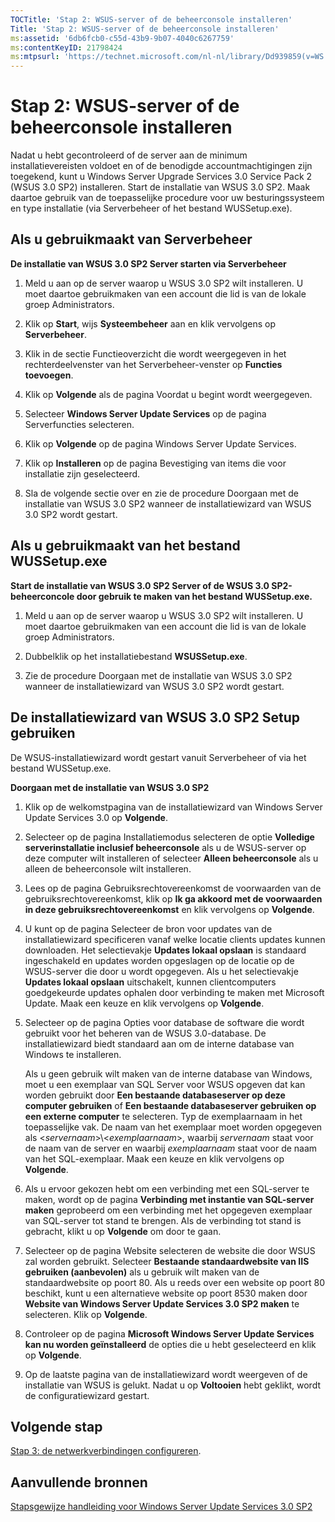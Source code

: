 ```yaml
---
TOCTitle: 'Stap 2: WSUS-server of de beheerconsole installeren'
Title: 'Stap 2: WSUS-server of de beheerconsole installeren'
ms:assetid: '6db6fcb0-c55d-43b9-9b07-4040c6267759'
ms:contentKeyID: 21798424
ms:mtpsurl: 'https://technet.microsoft.com/nl-nl/library/Dd939859(v=WS.10)'
---
```


Stap 2: WSUS-server of de beheerconsole installeren
===================================================

Nadat u hebt gecontroleerd of de server aan de minimum installatievereisten voldoet en of de benodigde accountmachtigingen zijn toegekend, kunt u Windows Server Upgrade Services 3.0 Service Pack 2 (WSUS 3.0 SP2) installeren. Start de installatie van WSUS 3.0 SP2. Maak daartoe gebruik van de toepasselijke procedure voor uw besturingssysteem en type installatie (via Serverbeheer of het bestand WUSSetup.exe).

Als u gebruikmaakt van Serverbeheer
-----------------------------------

**De installatie van WSUS 3.0 SP2 Server starten via Serverbeheer**
1.  Meld u aan op de server waarop u WSUS 3.0 SP2 wilt installeren. U moet daartoe gebruikmaken van een account die lid is van de lokale groep Administrators.

2.  Klik op **Start**, wijs **Systeembeheer** aan en klik vervolgens op **Serverbeheer**.

3.  Klik in de sectie Functieoverzicht die wordt weergegeven in het rechterdeelvenster van het Serverbeheer-venster op **Functies toevoegen**.

4.  Klik op **Volgende** als de pagina Voordat u begint wordt weergegeven.

5.  Selecteer **Windows Server Update Services** op de pagina Serverfuncties selecteren.

6.  Klik op **Volgende** op de pagina Windows Server Update Services.

7.  Klik op **Installeren** op de pagina Bevestiging van items die voor installatie zijn geselecteerd.

8.  Sla de volgende sectie over en zie de procedure Doorgaan met de installatie van WSUS 3.0 SP2 wanneer de installatiewizard van WSUS 3.0 SP2 wordt gestart.

Als u gebruikmaakt van het bestand WUSSetup.exe
-----------------------------------------------

**Start de installatie van WSUS 3.0 SP2 Server of de WSUS 3.0 SP2-beheerconcole door gebruik te maken van het bestand WUSSetup.exe.**
1.  Meld u aan op de server waarop u WSUS 3.0 SP2 wilt installeren. U moet daartoe gebruikmaken van een account die lid is van de lokale groep Administrators.

2.  Dubbelklik op het installatiebestand **WSUSSetup.exe**.

3.  Zie de procedure Doorgaan met de installatie van WSUS 3.0 SP2 wanneer de installatiewizard van WSUS 3.0 SP2 wordt gestart.

De installatiewizard van WSUS 3.0 SP2 Setup gebruiken
-----------------------------------------------------

De WSUS-installatiewizard wordt gestart vanuit Serverbeheer of via het bestand WUSSetup.exe.

**Doorgaan met de installatie van WSUS 3.0 SP2**
1.  Klik op de welkomstpagina van de installatiewizard van Windows Server Update Services 3.0 op **Volgende**.

2.  Selecteer op de pagina Installatiemodus selecteren de optie **Volledige serverinstallatie inclusief beheerconsole** als u de WSUS-server op deze computer wilt installeren of selecteer **Alleen beheerconsole** als u alleen de beheerconsole wilt installeren.

3.  Lees op de pagina Gebruiksrechtovereenkomst de voorwaarden van de gebruiksrechtovereenkomst, klik op **Ik ga akkoord met de voorwaarden in deze gebruiksrechtovereenkomst** en klik vervolgens op **Volgende**.

4.  U kunt op de pagina Selecteer de bron voor updates van de installatiewizard specificeren vanaf welke locatie clients updates kunnen downloaden. Het selectievakje **Updates lokaal opslaan** is standaard ingeschakeld en updates worden opgeslagen op de locatie op de WSUS-server die door u wordt opgegeven. Als u het selectievakje **Updates lokaal opslaan** uitschakelt, kunnen clientcomputers goedgekeurde updates ophalen door verbinding te maken met Microsoft Update. Maak een keuze en klik vervolgens op **Volgende**.

5.  Selecteer op de pagina Opties voor database de software die wordt gebruikt voor het beheren van de WSUS 3.0-database. De installatiewizard biedt standaard aan om de interne database van Windows te installeren.

    Als u geen gebruik wilt maken van de interne database van Windows, moet u een exemplaar van SQL Server voor WSUS opgeven dat kan worden gebruikt door **Een bestaande databaseserver op deze computer gebruiken** of **Een bestaande databaseserver gebruiken op een externe computer** te selecteren. Typ de exemplaarnaam in het toepasselijke vak. De naam van het exemplaar moet worden opgegeven als &lt;*servernaam*&gt;\\&lt;*exemplaarnaam*&gt;, waarbij *servernaam* staat voor de naam van de server en waarbij *exemplaarnaam* staat voor de naam van het SQL-exemplaar. Maak een keuze en klik vervolgens op **Volgende**.

6.  Als u ervoor gekozen hebt om een verbinding met een SQL-server te maken, wordt op de pagina **Verbinding met instantie van SQL-server maken** geprobeerd om een verbinding met het opgegeven exemplaar van SQL-server tot stand te brengen. Als de verbinding tot stand is gebracht, klikt u op **Volgende** om door te gaan.

7.  Selecteer op de pagina Website selecteren de website die door WSUS zal worden gebruikt. Selecteer **Bestaande standaardwebsite van IIS gebruiken (aanbevolen)** als u gebruik wilt maken van de standaardwebsite op poort 80. Als u reeds over een website op poort 80 beschikt, kunt u een alternatieve website op poort 8530 maken door **Website van Windows Server Update Services 3.0 SP2 maken** te selecteren. Klik op **Volgende**.

8.  Controleer op de pagina **Microsoft Windows Server Update Services kan nu worden geïnstalleerd** de opties die u hebt geselecteerd en klik op **Volgende**.

9.  Op de laatste pagina van de installatiewizard wordt weergeven of de installatie van WSUS is gelukt. Nadat u op **Voltooien** hebt geklikt, wordt de configuratiewizard gestart.

Volgende stap
-------------

[Stap 3: de netwerkverbindingen configureren](https://technet.microsoft.com/42a144c5-f08e-4a6e-b360-47ddea77bd24).

Aanvullende bronnen
-------------------

[Stapsgewijze handleiding voor Windows Server Update Services 3.0 SP2](https://technet.microsoft.com/4b504edc-93b3-45b0-a7e8-d0107f1a4442)
